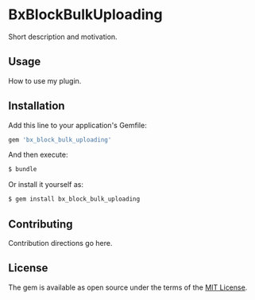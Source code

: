 # BxBlockBulkUploading
Short description and motivation.

## Usage
How to use my plugin.

## Installation
Add this line to your application's Gemfile:

```ruby
gem 'bx_block_bulk_uploading'
```

And then execute:
```bash
$ bundle
```

Or install it yourself as:
```bash
$ gem install bx_block_bulk_uploading
```

## Contributing
Contribution directions go here.

## License
The gem is available as open source under the terms of the [MIT License](https://opensource.org/licenses/MIT).
